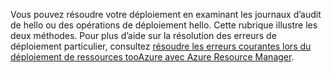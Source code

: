 Vous pouvez résoudre votre déploiement en examinant les journaux d’audit de hello ou des opérations de déploiement hello. Cette rubrique illustre les deux méthodes. Pour plus d’aide sur la résolution des erreurs de déploiement particulier, consultez [résoudre les erreurs courantes lors du déploiement de ressources tooAzure avec Azure Resource Manager](../articles/azure-resource-manager/resource-manager-common-deployment-errors.md).

